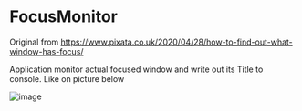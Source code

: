 # FocusMonitor

Original from
https://www.pixata.co.uk/2020/04/28/how-to-find-out-what-window-has-focus/

Application monitor actual focused window and write out its Title to console. Like on picture below

![image](https://user-images.githubusercontent.com/4825620/202125485-c889ddac-6ec4-479e-ba86-fcbc63490297.png)
